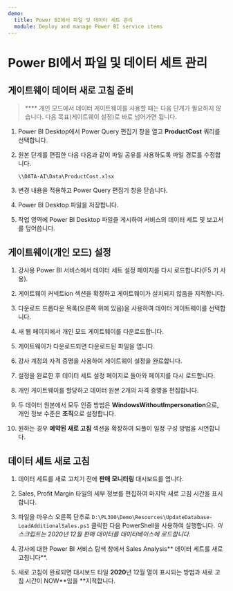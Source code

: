 ```yaml
---
demo:
  title: Power BI에서 파일 및 데이터 세트 관리
  module: Deploy and manage Power BI service items
---
```

# Power BI에서 파일 및 데이터 세트 관리

## 게이트웨이 데이터 새로 고침 준비

> **** 개인 모드에서 데이터 게이트웨이를 사용할 때는 다음 단계가 필요하지 않습니다. 다음 목표(게이트웨이 설정)로 바로 넘어가면 됩니다.

1. Power BI Desktop에서 Power Query 편집기 창을 열고 **ProductCost** 쿼리를 선택합니다.

1. 원본 단계를 편집한 다음 다음과 같이 파일 공유를 사용하도록 파일 경로를 수정합니다.

    `\\DATA-AI\Data\ProductCost.xlsx`

1. 변경 내용을 적용하고 Power Query 편집기 창을 닫습니다.

1. Power BI Desktop 파일을 저장합니다.

1. 작업 영역에 Power BI Desktop 파일을 게시하여 서비스의 데이터 세트 및 보고서를 덮어씁니다.

## 게이트웨이(개인 모드) 설정

1. 강사용 Power BI 서비스에서 데이터 세트 설정 페이지를 다시 로드합니다(F5 키 사용).

1. 게이트웨이 커넥트ion 섹션을 확장하고 게이트웨이가 설치되지 않음을 지적합니다.

1. 다운로드 드롭다운 목록(오른쪽 위에 있음)을 사용하여 데이터 게이트웨이를 선택합니다.

1. 새 웹 페이지에서 개인 모드 게이트웨이를 다운로드합니다.

1. 게이트웨이가 다운로드되면 다운로드된 파일을 엽니다.

1. 강사 계정의 자격 증명을 사용하여 게이트웨이 설정을 완료합니다.

1. 설정을 완료한 후 데이터 세트 설정 페이지로 돌아와 페이지를 다시 로드합니다.

1. 개인 게이트웨이를 할당하고 데이터 원본 2개의 자격 증명을 편집합니다.

1. 두 데이터 원본에서 모두 인증 방법은 **WindowsWithoutImpersonation**으로, 개인 정보 수준은 **조직**으로 설정합니다.

1. 원하는 경우 **예약된 새로 고침** 섹션을 확장하여 되풀이 일정 구성 방법을 시연합니다.

## 데이터 세트 새로 고침

1. 데이터 세트를 새로 고치기 전에 **판매 모니터링** 대시보드를 엽니다.

1. Sales, Profit Margin 타일의 세부 정보를 편집하여 마지막 새로 고침 시간을 표시합니다.

1. 파일을 마우스 오른쪽 단추로 `D:\PL300\Demo\Resources\UpdateDatabase-LoadAdditionalSales.ps1` 클릭한 다음 PowerShell을 사용하여 실행합니다. *이 스크립트는 2020년 12월 판매 데이터를 데이터베이스에 로드합니다.*

1. 강사에 대한 Power BI 서비스 탐색 창에서 Sales Analysis** 데이터 세트를 새로 고칩니다**.

1. 새로 고침이 완료되면 대시보드 타일 **2020**년 12월 열이 표시되는 방법과 새로 고침 시간이 NOW**임을 **지적합니다.
